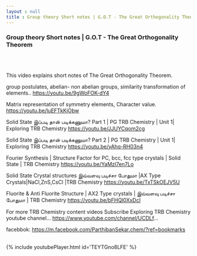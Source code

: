 ```yaml
---
layout : null
title : Group theory Short notes | G.O.T - The Great Orthogonality Theorem
---
```

<h3>Group theory Short notes | G.O.T - The Great Orthogonality Theorem</h3><br>
<br><p>This video explains short notes of The Great Orthogonality Theorem.

group postulates, abelian- non abelian groups, similarity transformation of elements..
https://youtu.be/9gWoFOK-dY4

Matrix representation of symmetry elements, 
Character value.
https://youtu.be/luEFTkKjObw


Solid State இப்படி தான் படிக்கணுமா? Part 1 | PG TRB Chemistry | Unit 1| Exploring TRB Chemistry
https://youtu.be/JJUYCqom2cg

Solid State இப்படி தான் படிக்கணுமா? Part 2 | PG TRB Chemistry | Unit 1| Exploring TRB Chemistry
https://youtu.be/yAhq-RH03n4

Fourier Synthesis | Structure Factor for PC, bcc, fcc type crystals | Solid State | TRB Chemistry
https://youtu.be/YaMzl7en7Lo

Solid State Crystal structures இவ்வளவு படிச்சா போதுமா |AX Type Crystals|NaCl,ZnS,CsCl |TRB Chemistry
https://youtu.be/TxTSkOEJV5U

Fluorite & Anti Fluorite Structure | AX2 Type crystals | இவ்வளவு படிச்சா போதுமா | TRB Chemistry
https://youtu.be/bFHQl0XxDcI


For more TRB Chemistry content videos Subscribe Exploring TRB Chemistry youtube channel... https://www.youtube.com/channel/UCDLf...

facebbok: https://m.facebook.com/ParthibanSekar.chem/?ref=bookmarks</p><br>
{% include youtubePlayer.html id='TEYTGno8LFE' %}<br>